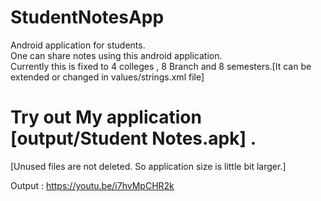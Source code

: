 # StudentNotesApp
Android application for students.
<br /> 
One can share notes using this android application. 
<br /> 
Currently this is fixed to 4 colleges , 8 Branch and 8 semesters.[It can be extended or changed in values/strings.xml file]
<br /> 
# Try out My application [output/Student Notes.apk] .
 [Unused files are not deleted. So application size is little bit larger.]
<br />

Output : https://youtu.be/i7hvMpCHR2k
